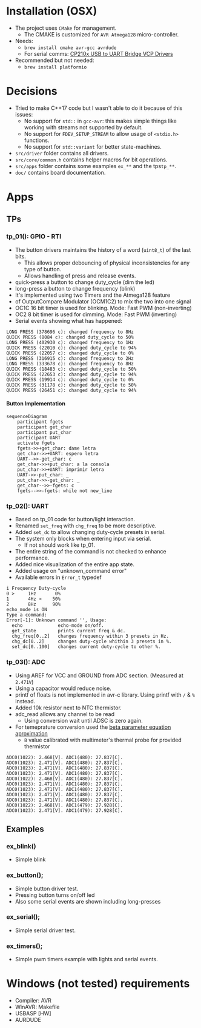 # Installation (OSX)
* The project uses `CMake` for management.
    * The CMAKE is customized for `AVR Atmega128` micro-controller.
* Needs:
    * `brew install cmake avr-gcc avrdude`
    * For serial comms: [CP210x USB to UART Bridge VCP Drivers](https://www.silabs.com/products/development-tools/software/usb-to-uart-bridge-vcp-drivers)
* Recommended but not needed:
    * `brew install platformio`

# Decisions
* Tried to make C++17 code but I wasn't able to do it because of this issues:
    * No support for `std::` in `gcc-avr`: this makes simple things like working with streams not supported by default.
    * No support for `FDEV_SETUP_STREAM` to allow usage of `<stdio.h>` functions.
    * No support for `std::variant` for better state-machines.
* `src/driver` folder contains all drivers.
* `src/core/common.h` contains helper macros for bit operations.
* `src/apps` folder contains some examples `ex_**` and the tps`tp_**`.
* `doc/` contains board documentation.

# Apps
## TPs

### tp_01(): GPIO - RTI
 * The button drivers maintains the history of a word (`uint8_t`) of the last bits.
    * This allows proper debouncing of physical inconsistencies for any type of button.
    * Allows handling of press and release events.
 * quick-press a button to change duty_cycle (dim the led)
 * long-press a button to change frequency (blink)
 * It's implemented using two Timers and the Atmega128 feature
 * of OutputCompare Modulator (OCM1C2) to mix the two into one signal
 * OC1C 16 bit timer is used for blinking. Mode: Fast PWM (non-inverting)
 * OC2 8 bit timer is used for dimming. Mode: Fast PWM (inverting)
 * Serial events showing what has happened:
 ```shell
LONG PRESS (378696 c): changed frequency to 8Hz
QUICK PRESS (8084 c): changed duty_cycle to 50%
LONG PRESS (402930 c): changed frequency to 1Hz
QUICK PRESS (22010 c): changed duty_cycle to 94%
QUICK PRESS (22057 c): changed duty_cycle to 0%
LONG PRESS (316915 c): changed frequency to 2Hz
LONG PRESS (333678 c): changed frequency to 8Hz
QUICK PRESS (18483 c): changed duty_cycle to 50%
QUICK PRESS (22653 c): changed duty_cycle to 94%
QUICK PRESS (19914 c): changed duty_cycle to 0%
QUICK PRESS (31178 c): changed duty_cycle to 50%
QUICK PRESS (26451 c): changed duty_cycle to 94%
```

#### Button Implementation

```mermaid
sequenceDiagram
    participant fgets
    participant get_char
    participant put_char
    participant UART
    activate fgets
    fgets->>+get_char: dame letra
    get_char->>+UART: espero letra
    UART-->>-get_char: c
    get_char->>+put_char: a la consola
    put_char->>+UART: imprimir letra
    UART->>-put_char: _
    put_char->>-get_char: _
    get_char-->>-fgets: c
    fgets-->>-fgets: while not new_line
```

 
### tp_02(): UART
 * Based on tp_01 code for button/light interaction.
 * Renamed `set_freq` with `chg_freq` to be more descriptive.
 * Added `set_dc` to allow changing duty-cycle presets in serial.
 * The system only blocks when entering input via serial.
    * If not should work like tp_01.
 * The entire string of the command is not checked to enhance performance.
 * Added nice visualization of the entire app state.
 * Added usage on "unknown_command error"
 * Available errors in `Error_t` typedef
```shell script
i Frequency	Duty-cycle
0 >     1Hz	      0%
1       4Hz	>    50%
2       8Hz	     90%
echo_mode is ON
Type a command:
Error[-1]: Unknown command '', Usage:
  echo             echo-mode on/off.
  get_state        prints current freq & dc.
  chg_freq[0..2]   changes frequency within 3 presets in Hz.
  chg_dc[0..2]     changes duty-cycle whithin 3 presets in %.
  set_dc[0..100]   changes current duty-cycle to other %.
```
### tp_03(): ADC
 * Using AREF for VCC and GROUND from ADC section. (Measured at `2.471V`)
 * Using a capacitor would reduce noise.
 * printf of floats is not implemented in avr-c library. Using printf with `/` & `%` instead.
 * Added 10k resistor next to NTC thermistor.
 * adc_read allows any channel to be read
    * Using conversion wait until ADSC is zero again.
 * For temeprature conversion used the [beta parameter equation aproximation](https://en.wikipedia.org/wiki/Thermistor#B_or_.CE.B2_parameter_equation)
    * `B` value calibrated with multimeter's thermal probe for provided thermistor

```shell
ADC0(1022): 2.468[V]. ADC1(480): 27.837[C].
ADC0(1023): 2.471[V]. ADC1(480): 27.837[C].
ADC0(1023): 2.471[V]. ADC1(480): 27.837[C].
ADC0(1023): 2.471[V]. ADC1(480): 27.837[C].
ADC0(1022): 2.468[V]. ADC1(480): 27.837[C].
ADC0(1023): 2.471[V]. ADC1(480): 27.837[C].
ADC0(1023): 2.471[V]. ADC1(480): 27.837[C].
ADC0(1023): 2.471[V]. ADC1(480): 27.837[C].
ADC0(1023): 2.471[V]. ADC1(480): 27.837[C].
ADC0(1022): 2.468[V]. ADC1(479): 27.928[C].
ADC0(1023): 2.471[V]. ADC1(479): 27.928[C].
```

## Examples
### ex_blink()
* Simple blink

### ex_button();
* Simple button driver test.
* Pressing button turns on/off led
* Also some serial events are shown including long-presses

### ex_serial();
* Simple serial driver test.

### ex_timers();
* Simple pwm timers example with lights and serial events.


# Windows (not tested) requirements
- Compiler: AVR
- WinAVR: Makefile
- USBASP [HW]
- AURDUDE
